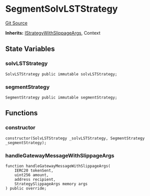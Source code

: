 # SegmentSolvLSTStrategy
[Git Source](https://github.com/bob-collective/bob/blob/master/src/gateway/strategy/SegmentStrategy.sol)

**Inherits:**
[IStrategyWithSlippageArgs](../../gateway/IStrategy.sol/abstract.IStrategyWithSlippageArgs.md), Context


## State Variables
### solvLSTStrategy

```solidity
SolvLSTStrategy public immutable solvLSTStrategy;
```


### segmentStrategy

```solidity
SegmentStrategy public immutable segmentStrategy;
```


## Functions
### constructor


```solidity
constructor(SolvLSTStrategy _solvLSTStrategy, SegmentStrategy _segmentStrategy);
```

### handleGatewayMessageWithSlippageArgs


```solidity
function handleGatewayMessageWithSlippageArgs(
    IERC20 tokenSent,
    uint256 amount,
    address recipient,
    StrategySlippageArgs memory args
) public override;
```

